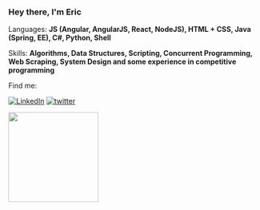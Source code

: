### Hey there, I'm Eric
<p>
  <em></em>
</p>
 
<p align="left">
  Languages: <strong>
    JS (Angular, AngularJS, React, NodeJS), HTML + CSS, Java (Spring, EE), C#, Python, Shell
  </strong>
</p>
<p align="left">
  Skills: <strong>
    Algorithms, Data Structures, Scripting, Concurrent Programming, Web Scraping, System Design and some experience in competitive programming
  </strong>
</p>


<p align="left">
 Find me:
</p>


[![LinkedIn](https://img.shields.io/badge/LinkedIn-0077B5?style=for-the-badge&logo=linkedin&logoColor=white)](https://www.linkedin.com/in/ericbreno/)
[![twitter](https://img.shields.io/badge/twitter-1DA1F2?style=for-the-badge&logo=twitter&logoColor=white)](https://twitter.com/ericbreno)

<div>
<a href="https://github.com/ericbreno"> <img height="180em" src="https://github-readme-stats.vercel.app/api?username=ericbreno&show_icons=true&theme=tokyonight&include_all_commits=true&count_private=true"/>

<!--

Here are some ideas to get you started:

- 🔭 I’m currently working on ...
- 🌱 I’m currently learning ...
- 👯 I’m looking to collaborate on ...
- 🤔 I’m looking for help with ...
- 💬 Ask me about ...
- 📫 How to reach me: ...
- 😄 Pronouns: ...
- ⚡ Fun fact: ...
-->
